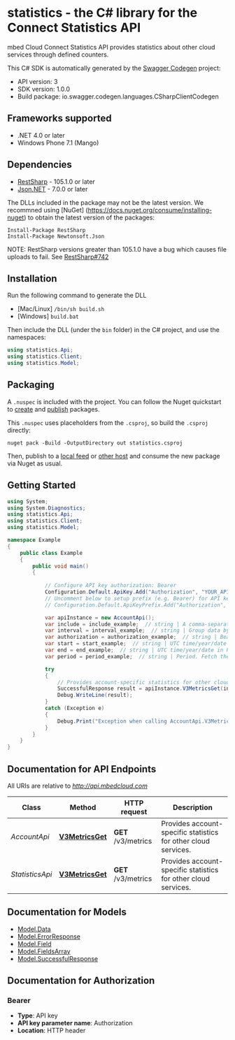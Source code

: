 # statistics - the C# library for the Connect Statistics API

mbed Cloud Connect Statistics API provides statistics about other cloud services through defined counters.

This C# SDK is automatically generated by the [Swagger Codegen](https://github.com/swagger-api/swagger-codegen) project:

- API version: 3
- SDK version: 1.0.0
- Build package: io.swagger.codegen.languages.CSharpClientCodegen

<a name="frameworks-supported"></a>
## Frameworks supported
- .NET 4.0 or later
- Windows Phone 7.1 (Mango)

<a name="dependencies"></a>
## Dependencies
- [RestSharp](https://www.nuget.org/packages/RestSharp) - 105.1.0 or later
- [Json.NET](https://www.nuget.org/packages/Newtonsoft.Json/) - 7.0.0 or later

The DLLs included in the package may not be the latest version. We recommned using [NuGet] (https://docs.nuget.org/consume/installing-nuget) to obtain the latest version of the packages:
```
Install-Package RestSharp
Install-Package Newtonsoft.Json
```

NOTE: RestSharp versions greater than 105.1.0 have a bug which causes file uploads to fail. See [RestSharp#742](https://github.com/restsharp/RestSharp/issues/742)

<a name="installation"></a>
## Installation
Run the following command to generate the DLL
- [Mac/Linux] `/bin/sh build.sh`
- [Windows] `build.bat`

Then include the DLL (under the `bin` folder) in the C# project, and use the namespaces:
```csharp
using statistics.Api;
using statistics.Client;
using statistics.Model;
```

<a name="packaging"></a>
## Packaging

A `.nuspec` is included with the project. You can follow the Nuget quickstart to [create](https://docs.microsoft.com/en-us/nuget/quickstart/create-and-publish-a-package#create-the-package) and [publish](https://docs.microsoft.com/en-us/nuget/quickstart/create-and-publish-a-package#publish-the-package) packages.

This `.nuspec` uses placeholders from the `.csproj`, so build the `.csproj` directly:

```
nuget pack -Build -OutputDirectory out statistics.csproj
```

Then, publish to a [local feed](https://docs.microsoft.com/en-us/nuget/hosting-packages/local-feeds) or [other host](https://docs.microsoft.com/en-us/nuget/hosting-packages/overview) and consume the new package via Nuget as usual.

<a name="getting-started"></a>
## Getting Started

```csharp
using System;
using System.Diagnostics;
using statistics.Api;
using statistics.Client;
using statistics.Model;

namespace Example
{
    public class Example
    {
        public void main()
        {
            
            // Configure API key authorization: Bearer
            Configuration.Default.ApiKey.Add("Authorization", "YOUR_API_KEY");
            // Uncomment below to setup prefix (e.g. Bearer) for API key, if needed
            // Configuration.Default.ApiKeyPrefix.Add("Authorization", "Bearer");

            var apiInstance = new AccountApi();
            var include = include_example;  // string | A comma-separated list of requested metrics. Supported values are:  - `transactions` - `bootstraps_successful` - `bootstraps_failed` - `bootstraps_pending` - `device_server_rest_api_success` - `device_server_rest_api_error` 
            var interval = interval_example;  // string | Group data by this interval in days, weeks or hours. Sample values: 2h, 3w, 4d. 
            var authorization = authorization_example;  // string | Bearer {Access Token}. A valid API Gateway access token. The token is validated and the associated account identifier is used to retrieve account-specific statistics. 
            var start = start_example;  // string | UTC time/year/date in RFC3339 format. Fetch the data with timestamp greater than or equal to this value. Sample values: 20170207T092056990Z/2017-02-07T09:20:56.990Z/2017/20170207. The parameter is not mandatory, if the period is specified.  (optional) 
            var end = end_example;  // string | UTC time/year/date in RFC3339 format. Fetch the data with timestamp less than this value.Sample values: 20170207T092056990Z/2017-02-07T09:20:56.990Z/2017/20170207.The parameter is not mandatory, if the period is specified.  (optional) 
            var period = period_example;  // string | Period. Fetch the data for the period in days, weeks or hours. Sample values: 2h, 3w, 4d. The parameter is not mandatory, if the start and end time are specified.  (optional) 

            try
            {
                // Provides account-specific statistics for other cloud services.
                SuccessfulResponse result = apiInstance.V3MetricsGet(include, interval, authorization, start, end, period);
                Debug.WriteLine(result);
            }
            catch (Exception e)
            {
                Debug.Print("Exception when calling AccountApi.V3MetricsGet: " + e.Message );
            }
        }
    }
}
```

<a name="documentation-for-api-endpoints"></a>
## Documentation for API Endpoints

All URIs are relative to *http://api.mbedcloud.com*

Class | Method | HTTP request | Description
------------ | ------------- | ------------- | -------------
*AccountApi* | [**V3MetricsGet**](docs/AccountApi.md#v3metricsget) | **GET** /v3/metrics | Provides account-specific statistics for other cloud services.
*StatisticsApi* | [**V3MetricsGet**](docs/StatisticsApi.md#v3metricsget) | **GET** /v3/metrics | Provides account-specific statistics for other cloud services.


<a name="documentation-for-models"></a>
## Documentation for Models

 - [Model.Data](docs/Data.md)
 - [Model.ErrorResponse](docs/ErrorResponse.md)
 - [Model.Field](docs/Field.md)
 - [Model.FieldsArray](docs/FieldsArray.md)
 - [Model.SuccessfulResponse](docs/SuccessfulResponse.md)


<a name="documentation-for-authorization"></a>
## Documentation for Authorization

<a name="Bearer"></a>
### Bearer

- **Type**: API key
- **API key parameter name**: Authorization
- **Location**: HTTP header

